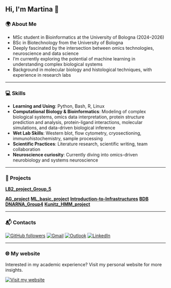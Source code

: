 ## Hi, I'm Martina 👋

### 🌍 About Me

- MSc student in Bioinformatics at the University of Bologna (2024–2026)  
- BSc in Biotechnology from the University of Bologna 
- Deeply fascinated by the intersection between omics technologies, neuroscience and data science  
- I’m currently exploring the potential of machine learning in understanding complex biological systems  
- Background in molecular biology and histological techniques, with experience in research labs

---

### 💻 Skills

- **Learning and Using**: Python, Bash, R, Linux  
- **Computational Biology & Bioinformatics**: Modeling of complex biological systems, omics data interpretation, protein structure prediction and analysis, 
    protein-ligand interactions, molecular simulations, and data-driven biological inference  
- **Wet Lab Skills**: Western blot, flow cytometry, cryosectioning, immunohistochemistry, sample processing  
- **Scientific Practices**: Literature research, scientific writing, team collaboration  
- **Neuroscience curiosity**: Currently diving into omics-driven neurobiology and systems neuroscience

---

### 📂 Projects

**[LB2_project_Group_5](https://github.com/Martinaa1408/LB2_project_Group_5)**

**[AG_project](https://github.com/Martinaa1408/AG_project)**
**[ML_basic_project](https://github.com/Martinaa1408/ML_basic_project)**
**[Introduction-to-Infrastructures](https://github.com/Martinaa1408/Introduction-to-Infrastructures)**
**[BDB](https://github.com/Martinaa1408/BDB)**
**[DNARNA_Group4](https://github.com/Martinaa1408/DNARNA_Group4)**
**[Kunitz_HMM_project](https://github.com/Martinaa1408/Kunitz_HMM_project)**

---

### 📬 Contacts
[![GitHub followers](https://img.shields.io/github/followers/Markus2409?label=Follow&style=social)](https://github.com/martinaa1408)
[![Gmail](https://img.shields.io/badge/Gmail-email-red?logo=gmail)](mailto:martycastellucci@gmail.com)
[![Outlook](https://img.shields.io/badge/Outlook-Email-blue?logo=microsoft-outlook&logoColor=white)](mailto:martina.castellucci@studio.unibo.it)
[![LinkedIn](https://img.shields.io/badge/LinkedIn-Connect-blue?logo=linkedin&logoColor=white)](https://www.linkedin.com/in/martina-castellucci-45b120298/)

---

### 🌐 My website

Interested in my academic experience? Visit my personal website for more insights.

[![Visit my website](https://img.shields.io/badge/Visit%20my%20website-martinaa1408.github.io-purple?logo=google-chrome&logoColor=white)](https://martinaa1408.github.io)



